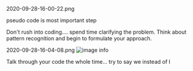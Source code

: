 2020-09-28-16-00-22.png

pseudo code is most important step 


Don't rush into coding.... spend time clarifying the problem.
Think about pattern recognition and begin to formulate your approach.

2020-09-28-16-04-08.png
![image info](My-Notes\Lecture\whiteboarding\2020-09-28-16-04-08.png)


Talk through your code the whole time... try to say we instead of I

